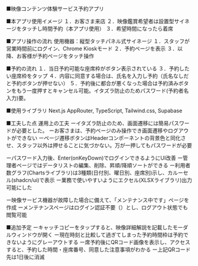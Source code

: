 ■映像コンテンツ体験サービス予約アプリ

■本アプリ使用イメージ
１．お客さま来店
２．映像鑑賞希望者は設置型サイネージをタッチし時間予約（本アプリ使用）
３．希望時間になったら着席

■アプリ操作の流れ
使用機器：縦型タッチパネル式サイネージ
１．スタッフが営業時間前にログイン、Chrome Kioskモード
２．予約ページを表示
３．以降、お客様が予約ページをタッチ操作

■予約の流れ
１．当日予約可能な座席枠がボタン表示されている
３．予約したい座席枠をタップ
４．内容に同意する場合は、氏名を入力し予約（氏名なしだと予約ボタンが押せない）
５．予約後に都合が悪くなった場合は予約済みボタンをもう一度押すとキャンセル可能。イタズラ防止のためパスワード(予約者名入力)要。

■使用ライブラリ
Next.js AppRouter, TypeScript, Tailwind.css, Supabase

■工夫した点
運用上の工夫
ーイタズラ防止のため、画面遷移には簡易パスワードが必要とした。
ーお客さまは、予約ページのみ操作でき画面遷移やログアウトができない
ーページ遷移ボタンはHeaderコンポーネントの背景色と同化させ、スタッフ以外は押せることに気づかない。万が一押してもパスワードが必要

ーパスワード入力後、Enter(onKeyDown)でログインできるようにUI改善
ー管理者ページではデータリストの編集、削除、昇順/降順ソートができる
ー利用者数グラフ(Chartsライブラリ)は3種類(日付別、曜日別、座席別)示し、カルーセル(shadcn/ui)で表示
ー業務で使いやすいようにエクセル(XLSXライブラリ)出力可能にした

ー映像サービス機器が故障した場合に備えて、「メンテナンス中です」ページを作成
ーメンテナンスページはログイン認証不要（<Auth isLogin={false}>）とし、ログアウト状態でも閲覧可能

■追加予定
ーキャッチコピーをタップすると、映像詳細解説を記載したモーダルウィンドウが開く
ー現在時刻と比較して過ぎてしまった予約時間枠は予約できないようにグレーアウトする
ー席予約後にQRコード画像を表示し、アクセスすると、予約した時間・座席番号、同意した注意事項がわかる
ー上記QRコード先は1日後に消滅
